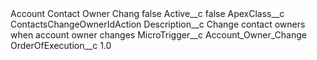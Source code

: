 <?xml version="1.0" encoding="UTF-8"?>
<CustomMetadata xmlns="http://soap.sforce.com/2006/04/metadata" xmlns:xsi="http://www.w3.org/2001/XMLSchema-instance" xmlns:xsd="http://www.w3.org/2001/XMLSchema">
    <label>Account Contact Owner Chang</label>
    <protected>false</protected>
    <values>
        <field>Active__c</field>
        <value xsi:type="xsd:boolean">false</value>
    </values>
    <values>
        <field>ApexClass__c</field>
        <value xsi:type="xsd:string">ContactsChangeOwnerIdAction</value>
    </values>
    <values>
        <field>Description__c</field>
        <value xsi:type="xsd:string">Change contact owners when account owner changes</value>
    </values>
    <values>
        <field>MicroTrigger__c</field>
        <value xsi:type="xsd:string">Account_Owner_Change</value>
    </values>
    <values>
        <field>OrderOfExecution__c</field>
        <value xsi:type="xsd:double">1.0</value>
    </values>
</CustomMetadata>

